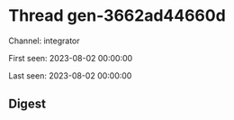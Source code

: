 # Thread gen-3662ad44660d
Channel: integrator

First seen: 2023-08-02 00:00:00

Last seen: 2023-08-02 00:00:00

## Digest


